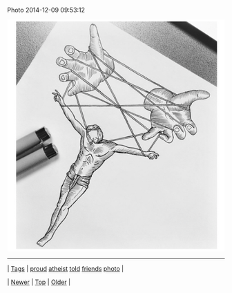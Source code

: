 <!--
title: Photo 2014-12-09 09
date: 2020-06-28T15:27:00.053Z
tags: proud, atheist, told, friends, photo
-->


Photo 2014-12-09 09:53:12

![](104749228264-0.png)

<!--BOTTOM-POST-NAVIGATION-->
---

| [Tags](tags.md) | [proud](tag-proud.md) [atheist](tag-atheist.md) [told](tag-told.md) [friends](tag-friends.md) [photo](tag-photo.md) |

| [Newer](104749189504.md) | [Top](index.md) | [Older](104757466294.md) |